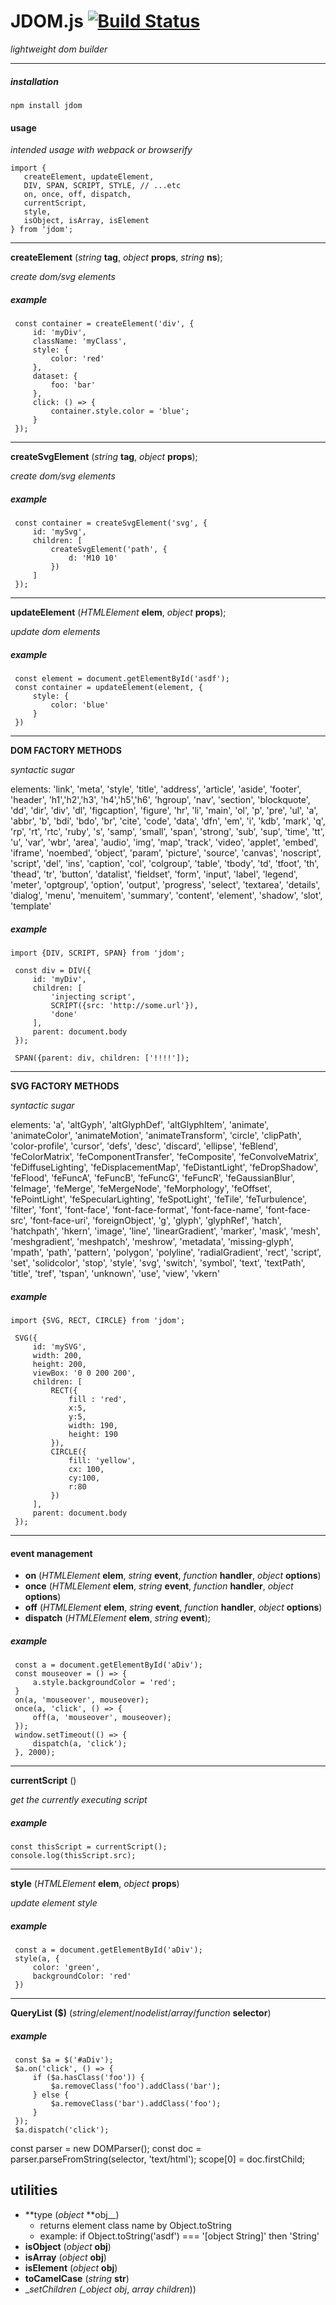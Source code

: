 # JDOM.js [![Build Status](https://img.shields.io/endpoint.svg?url=https%3A%2F%2Factions-badge.atrox.dev%2Fhigginsrob%2Fjdom%2Fbadge&style=flat)](https://actions-badge.atrox.dev/higginsrob/jdom/goto)

_lightweight dom builder_

---

##### installation

```
npm install jdom

```

#### usage

_intended usage with webpack or browserify_

```
import {
   createElement, updateElement,
   DIV, SPAN, SCRIPT, STYLE, // ...etc
   on, once, off, dispatch,
   currentScript,
   style,
   isObject, isArray, isElement
} from 'jdom';
```

---

**createElement** (_string_ **tag**, _object_ **props**, _string_ **ns**);

_create dom/svg elements_

##### example

```
 const container = createElement('div', {
     id: 'myDiv',
     className: 'myClass',
     style: {
         color: 'red'
     },
     dataset: {
         foo: 'bar'
     },
     click: () => {
         container.style.color = 'blue';
     }
 });
```

---

**createSvgElement** (_string_ **tag**, _object_ **props**);

_create dom/svg elements_

##### example

```
 const container = createSvgElement('svg', {
     id: 'mySvg',
     children: [
         createSvgElement('path', {
             d: 'M10 10'
         })
     ]
 });
```

---

**updateElement** (_HTMLElement_ **elem**, _object_ **props**);

_update dom elements_

##### example

```
 const element = document.getElementById('asdf');
 const container = updateElement(element, {
     style: {
         color: 'blue'
     }
 })
```

---

**DOM FACTORY METHODS**

_syntactic sugar_

elements: 'link', 'meta', 'style', 'title', 'address', 'article', 'aside', 'footer', 'header', 'h1','h2','h3', 'h4','h5','h6', 'hgroup', 'nav', 'section', 'blockquote', 'dd', 'dir', 'div', 'dl', 'figcaption', 'figure', 'hr', 'li', 'main', 'ol', 'p', 'pre', 'ul', 'a', 'abbr', 'b', 'bdi', 'bdo', 'br', 'cite', 'code', 'data', 'dfn', 'em', 'i', 'kdb', 'mark', 'q', 'rp', 'rt', 'rtc', 'ruby', 's', 'samp', 'small', 'span', 'strong', 'sub', 'sup', 'time', 'tt', 'u', 'var', 'wbr', 'area', 'audio', 'img', 'map', 'track', 'video', 'applet', 'embed', 'iframe', 'noembed', 'object', 'param', 'picture', 'source', 'canvas', 'noscript', 'script', 'del', 'ins', 'caption', 'col', 'colgroup', 'table', 'tbody', 'td', 'tfoot', 'th', 'thead', 'tr', 'button', 'datalist', 'fieldset', 'form', 'input', 'label', 'legend', 'meter', 'optgroup', 'option', 'output', 'progress', 'select', 'textarea', 'details', 'dialog', 'menu', 'menuitem', 'summary', 'content', 'element', 'shadow', 'slot', 'template'

##### example

```
import {DIV, SCRIPT, SPAN} from 'jdom';

 const div = DIV({
     id: 'myDiv',
     children: [
         'injecting script',
         SCRIPT({src: 'http://some.url'}),
         'done'
     ],
     parent: document.body
 });

 SPAN({parent: div, children: ['!!!!']);
```

---

**SVG FACTORY METHODS**

_syntactic sugar_

elements: 'a', 'altGyph', 'altGlyphDef', 'altGlyphItem', 'animate', 'animateColor', 'animateMotion', 'animateTransform', 'circle', 'clipPath', 'color-profile', 'cursor', 'defs', 'desc', 'discard', 'ellipse', 'feBlend', 'feColorMatrix', 'feComponentTransfer', 'feComposite', 'feConvolveMatrix', 'feDiffuseLighting', 'feDisplacementMap', 'feDistantLight', 'feDropShadow', 'feFlood', 'feFuncA', 'feFuncB', 'feFuncG', 'feFuncR', 'feGaussianBlur', 'feImage', 'feMerge', 'feMergeNode', 'feMorphology', 'feOffset', 'fePointLight', 'feSpecularLighting', 'feSpotLight', 'feTile', 'feTurbulence', 'filter', 'font', 'font-face', 'font-face-format', 'font-face-name', 'font-face-src', 'font-face-uri', 'foreignObject', 'g', 'glyph', 'glyphRef', 'hatch', 'hatchpath', 'hkern', 'image', 'line', 'linearGradient', 'marker', 'mask', 'mesh', 'meshgradient', 'meshpatch', 'meshrow', 'metadata', 'missing-glyph', 'mpath', 'path', 'pattern', 'polygon', 'polyline', 'radialGradient', 'rect', 'script', 'set', 'solidcolor', 'stop', 'style', 'svg', 'switch', 'symbol', 'text', 'textPath', 'title', 'tref', 'tspan', 'unknown', 'use', 'view', 'vkern'

##### example

```
import {SVG, RECT, CIRCLE} from 'jdom';

 SVG({
     id: 'mySVG',
     width: 200,
     height: 200,
     viewBox: '0 0 200 200',
     children: [
         RECT({
             fill : 'red',
             x:5,
             y:5,
             width: 190,
             height: 190
         }),
         CIRCLE({
             fill: 'yellow',
             cx: 100,
             cy:100,
             r:80
         })
     ],
     parent: document.body
 });
```

---

#### event management

- **on** (_HTMLElement_ **elem**, _string_ **event**, _function_ **handler**, _object_ **options**)
- **once** (_HTMLElement_ **elem**, _string_ **event**, _function_ **handler**, _object_ **options**)
- **off** (_HTMLElement_ **elem**, _string_ **event**, _function_ **handler**, _object_ **options**)
- **dispatch** (_HTMLElement_ **elem**, _string_ **event**);

##### example

```
 const a = document.getElementById('aDiv');
 const mouseover = () => {
     a.style.backgroundColor = 'red';
 }
 on(a, 'mouseover', mouseover);
 once(a, 'click', () => {
     off(a, 'mouseover', mouseover);
 });
 window.setTimeout(() => {
     dispatch(a, 'click');
 }, 2000);
```

---

**currentScript** ()

_get the currently executing script_

##### example

```
const thisScript = currentScript();
console.log(thisScript.src);
```

---

**style** (_HTMLElement_ **elem**, _object_ **props**)

_update element style_

##### example

```
 const a = document.getElementById('aDiv');
 style(a, {
     color: 'green',
     backgroundColor: 'red'
 })
```

---

**QueryList (\$)** (_string_/_element_/_nodelist_/_array_/_function_ **selector**)

##### example

```
 const $a = $('#aDiv');
 $a.on('click', () => {
     if ($a.hasClass('foo')) {
         $a.removeClass('foo').addClass('bar');
     } else {
         $a.removeClass('bar').addClass('foo');
     }
 });
 $a.dispatch('click');
```

const parser = new DOMParser();
const doc = parser.parseFromString(selector, 'text/html');
scope[0] = doc.firstChild;

## utilities

- **type (_object_ **obj\_\_)
  - returns element class name by Object.toString
  - example: if Object.toString('asdf') === '[object String]' then 'String'
- **isObject** (_object_ **obj**)
- **isArray** (_object_ **obj**)
- **isElement** (_object_ **obj**)
- **toCamelCase** (_string_ **str**)
- \__setChildren (\_object_ _obj_, _array_ _children_))
